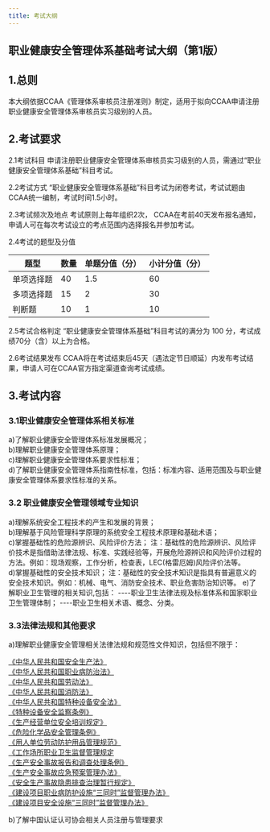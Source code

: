 ```yaml
---
title: 考试大纲
---
```


## 职业健康安全管理体系基础考试大纲（第1版）

## 1.总则 
本大纲依据CCAA《管理体系审核员注册准则》制定，适用于拟向CCAA申请注册职业健康安全管理体系审核员实习级别的人员。 

## 2.考试要求 

2.1考试科目 申请注册职业健康安全管理体系审核员实习级别的人员，需通过“职业健康安全管理体系基础”科目考试。 

2.2考试方式 “职业健康安全管理体系基础”科目考试为闭卷考试，考试试题由CCAA统一编制，考试时间1.5小时。 

2.3考试频次及地点 考试原则上每年组织2次， CCAA在考前40天发布报名通知，申请人可在每次考试设立的考点范围内选择报名并参加考试。 

2.4考试的题型及分值 

|题型|数量|单题分值（分）|小计分值（分）|
|---|---|---|---|
|单项选择题|40|1.5|60|
|多项选择题|15|2|30|
|判断题|10|1|10| 

2.5考试合格判定 “职业健康安全管理体系基础”科目考试的满分为 100 分，考试成绩70分（含）以上为合格。 

2.6考试结果发布 CCAA将在考试结束后45天（遇法定节日顺延）内发布考试结果，申请人可在CCAA官方指定渠道查询考试成绩。 

## 3.考试内容

### 3.1职业健康安全管理体系相关标准 

a)了解职业健康安全管理体系标准发展概况；  
b)理解职业健康安全管理体系原理；  
c)理解职业健康安全管理体系要求性标准；  
d)了解职业健康安全管理体系指南性标准，包括：标准内容、适用范围及与职业健康安全管理体系要求性标准的关系。  

### 3.2 职业健康安全管理领域专业知识 
a)理解系统安全工程技术的产生和发展的背景；  
b)理解基于风险管理科学原理的系统安全工程技术原理和基础术语；  
c)掌握基础性的危险源辨识、风险评价方法；
注：基础性的危险源辨识、风险评价技术是指借助法律法规、标准、实践经验等，开展危险源辨识和风险评价过程的方法。例如：现场观察，工作分析，检查表，LEC(格雷厄姆)风险评价法等。  
d)掌握基础性的安全技术知识； 
注：基础性的安全技术知识是指具有普遍意义的安全技术知识。例如：机械、电气、消防安全技术、职业危害防治知识等。 
e)了解职业卫生管理的相关知识,包括： ----职业卫生法律法规及标准体系和国家职业卫生管理体制； ----职业卫生相关术语、概念、分类。 
### 3.3法律法规和其他要求 
a)理解职业健康安全管理相关法律法规和规范性文件知识，包括但不限于： 


[《中华人民共和国安全生产法》 ](http://yangmn.com:3200/web/法规/中华人民共和国安全生产法.pdf)  
[《中华人民共和国职业病防治法》](http://yangmn.com:3200/web/法规/中华人民共和国职业病防治法.pdf)  
[《中华人民共和国劳动法》](http://yangmn.com:3200/web/法规/中华人民共和国劳动法.pdf)  
[《中华人民共和国消防法》](http://yangmn.com:3200/web/法规/中华人民共和国消防法.pdf)  
[《中华人民共和国特种设备安全法》 ](http://yangmn.com:3200/web/法规/中华人民共和国特种设备安全法.pdf)  
[《特种设备安全监察条例》](http://yangmn.com:3200/web/法规/特种设备安全监察条例.pdf)  
[《生产经营单位安全培训规定》](http://yangmn.com:3200/web/法规/生产经营单位安全培训规定.pdf)  
[《危险化学品安全管理条例》](http://yangmn.com:3200/web/法规/危险化学品安全管理条例.pdf)  
[《用人单位劳动防护用品管理规范》](http://yangmn.com:3200/web/法规/用人单位劳动防护用品管理规范.pdf)  
[《工作场所职业卫生监督管理规定](http://yangmn.com:3200/web/法规/工作场所职业卫生监督管理规定.pdf)  
[《生产安全事故报告和调查处理条例》 ](http://yangmn.com:3200/web/法规/生产安全事故报告和调查处理条例.pdf)  
[《生产安全事故应急预案管理办法》](http://yangmn.com:3200/web/法规/生产安全事故应急预案管理办法.pdf)  
[《安全生产事故隐患排查治理暂行规定》](http://yangmn.com:3200/web/法规/安全生产事故隐患排查治理暂行规定.pdf)  
[《建设项目职业病防护设施“三同时”监督管理办法》 ](http://yangmn.com:3200/web/法规/建设项目职业病防护设施“三同时”监督管理办法.pdf)  
[《建设项目安全设施“三同时”监督管理办法》](http://yangmn.com:3200/web/法规/建设项目安全设施“三同时”监督管理办法.pdf)  

b)了解中国认证认可协会相关人员注册与管理要求